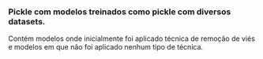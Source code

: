 ### Pickle com modelos treinados como pickle com diversos datasets. 

Contém modelos onde inicialmente foi aplicado técnica de remoção de viés e modelos em que não foi aplicado nenhum tipo de técnica.